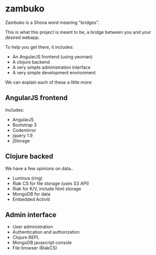 zambuko
=======

Zambuko is a Shona word meaning "bridges".

This is what this project is meant to be, a bridge between you and your desired webapp.

To help you get there, it includes:

* An AngularJS frontend (using yeoman)
* A clojure backend
* A very simple administration interface
* A very simple development environment

We can explain each of these a little more:

AngularJS frontend
------------------

Includes:

* AngularJS
* Bootstrap 3
* Codemirror
* jquery 1.9
* jStorage

Clojure backed
---------------

We have a few opinions on data..

* Luminus (ring)
* Riak CS for file storage (uses S3 API)
* Riak for K/V, include html storage
* MongoDB for data
* Embedded Activiti

Admin interface
---------------

* User administration
* Authentication and authorization
* Clojure REPL
* MongoDB javascript console
* File browser (RiakCS)


